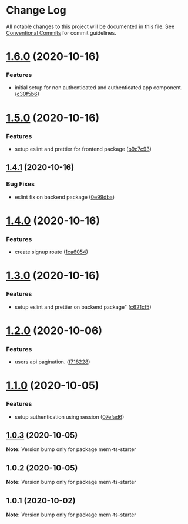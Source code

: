 # Change Log

All notable changes to this project will be documented in this file.
See [Conventional Commits](https://conventionalcommits.org) for commit guidelines.

# [1.6.0](https://github.com/riodel27/mern-starter-monorepo/compare/v1.5.0...v1.6.0) (2020-10-16)


### Features

* initial setup for non authenticated and authenticated app component. ([c30f5b6](https://github.com/riodel27/mern-starter-monorepo/commit/c30f5b673acd3b521d0db67bfdf4972753f93ca7))





# [1.5.0](https://github.com/riodel27/mern-starter-monorepo/compare/v1.4.1...v1.5.0) (2020-10-16)


### Features

* setup eslint and prettier for frontend package ([b9c7c93](https://github.com/riodel27/mern-starter-monorepo/commit/b9c7c9349bf6ba761f75fff2fa726130e355481a))





## [1.4.1](https://github.com/riodel27/mern-starter-monorepo/compare/v1.4.0...v1.4.1) (2020-10-16)


### Bug Fixes

* eslint fix on backend package ([0e99dba](https://github.com/riodel27/mern-starter-monorepo/commit/0e99dba22b3a5fe1c9e9bb51f77efef73a079c35))





# [1.4.0](https://github.com/riodel27/mern-starter-monorepo/compare/v1.3.0...v1.4.0) (2020-10-16)


### Features

* create signup route ([1ca6054](https://github.com/riodel27/mern-starter-monorepo/commit/1ca605490a37548dee2316792f66d5a2fa2f0967))





# [1.3.0](https://github.com/riodel27/mern-starter-monorepo/compare/v1.2.0...v1.3.0) (2020-10-16)


### Features

* setup eslint and prettier on backend package" ([c621cf5](https://github.com/riodel27/mern-starter-monorepo/commit/c621cf521a63aeec6137667d8021f21b79b2930b))





# [1.2.0](https://github.com/riodel27/mern-starter-monorepo/compare/v1.1.0...v1.2.0) (2020-10-06)


### Features

* users api pagination. ([f718228](https://github.com/riodel27/mern-starter-monorepo/commit/f718228cf40cd1e6cf10cdcf875a9a588ce2e708))





# [1.1.0](https://github.com/riodel27/mern-starter-monorepo/compare/v1.0.3...v1.1.0) (2020-10-05)


### Features

* setup authentication using session ([07efad6](https://github.com/riodel27/mern-starter-monorepo/commit/07efad68a13180589db8e08a783ebd34586378bb))





## [1.0.3](https://github.com/riodel27/mern-starter-monorepo/compare/v1.0.2...v1.0.3) (2020-10-05)

**Note:** Version bump only for package mern-ts-starter





## 1.0.2 (2020-10-05)

**Note:** Version bump only for package mern-ts-starter





## 1.0.1 (2020-10-02)

**Note:** Version bump only for package mern-ts-starter
